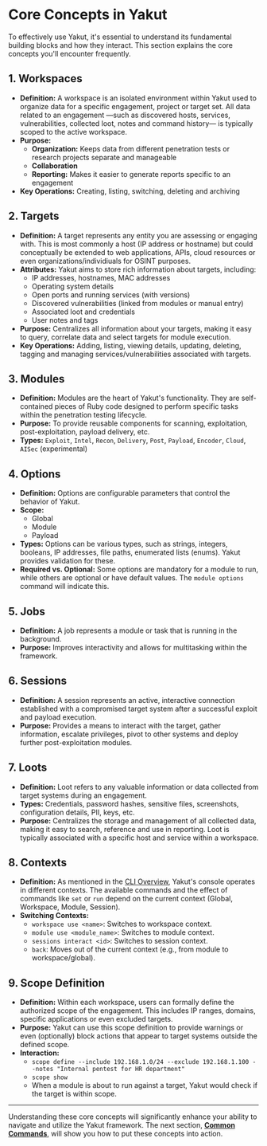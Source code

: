 # Core Concepts in Yakut

To effectively use Yakut, it's essential to understand its fundamental building blocks
and how they interact. This section explains the core concepts you'll encounter
frequently.

## 1. Workspaces

- **Definition:** A workspace is an isolated environment within Yakut used to organize data for a specific engagement, project or target set. All data related to an engagement —such as discovered hosts, services, vulnerabilities, collected loot, notes and command history— is typically scoped to the active workspace.
- **Purpose:**
  - **Organization:** Keeps data from different penetration tests or research projects separate and manageable
  - **Collaboration**
  - **Reporting:** Makes it easier to generate reports specific to an engagement
- **Key Operations:** Creating, listing, switching, deleting and archiving

## 2. Targets

- **Definition:** A target represents any entity you are assessing or engaging with. This is most commonly a host (IP address or hostname) but could conceptually be extended to web applications, APIs, cloud resources or even organizations/individiuals for OSINT purposes.
- **Attributes:** Yakut aims to store rich information about targets, including:
  - IP addresses, hostnames, MAC addresses
  - Operating system details
  - Open ports and running services (with versions)
  - Discovered vulnerabilities (linked from modules or manual entry)
  - Associated loot and credentials
  - User notes and tags
- **Purpose:** Centralizes all information about your targets, making it easy to query, correlate data and select targets for module execution.
- **Key Operations:** Adding, listing, viewing details, updating, deleting, tagging and managing services/vulnerabilities associated with targets.

## 3. Modules

- **Definition:** Modules are the heart of Yakut's functionality. They are self-contained pieces of Ruby code designed to perform specific tasks within the penetration testing lifecycle.
- **Purpose:** To provide reusable components for scanning, exploitation, post-exploitation, payload delivery, etc.
- **Types:** `Exploit`, `Intel`, `Recon`, `Delivery`, `Post`, `Payload`, `Encoder`, `Cloud`, `AISec` (experimental)

## 4. Options

- **Definition:** Options are configurable parameters that control the behavior of Yakut.
- **Scope:**
  - Global
  - Module
  - Payload
- **Types:** Options can be various types, such as strings, integers, booleans, IP addresses, file paths, enumerated lists (enums). Yakut provides validation for these.
- **Required vs. Optional:** Some options are mandatory for a module to run, while others are optional or have default values. The `module options` command will indicate this.

## 5. Jobs

- **Definition:** A job represents a module or task that is running in the background.
- **Purpose:** Improves interactivity and allows for multitasking within the framework.

## 6. Sessions

- **Definition:** A session represents an active, interactive connection established with a compromised target system after a successful exploit and payload execution.
- **Purpose:** Provides a means to interact with the target, gather information, escalate privileges, pivot to other systems and deploy further post-exploitation modules.

## 7. Loots

- **Definition:** Loot refers to any valuable information or data collected from target systems during an engagement.
- **Types:** Credentials, password hashes, sensitive files, screenshots, configuration details, PII, keys, etc.
- **Purpose:** Centralizes the storage and management of all collected data, making it easy to search, reference and use in reporting. Loot is typically associated with a specific host and service within a workspace.

## 8. Contexts

- **Definition:** As mentioned in the [CLI Overview](./01-cli-overview.md#2-the-command-prompt), Yakut's console operates in different contexts. The available commands and the effect of commands like `set` or `run` depend on the current context (Global, Workspace, Module, Session).
- **Switching Contexts:**
  - `workspace use <name>`: Switches to workspace context.
  - `module use <module_name>`: Switches to module context.
  - `sessions interact <id>`: Switches to session context.
  - `back`: Moves out of the current context (e.g., from module to workspace/global).

## 9. Scope Definition

- **Definition:** Within each workspace, users can formally define the authorized scope of the engagement. This includes IP ranges, domains, specific applications or even excluded targets.
- **Purpose:** Yakut can use this scope definition to provide warnings or even (optionally) block actions that appear to target systems outside the defined scope.
- **Interaction:**
  - `scope define --include 192.168.1.0/24 --exclude 192.168.1.100 --notes "Internal pentest for HR department"`
  - `scope show`
  - When a module is about to run against a target, Yakut would check if the target is within scope.

---

Understanding these core concepts will significantly enhance your ability to navigate and utilize the Yakut framework.
The next section, **[Common Commands]()**, will show you how to put these concepts into action.

